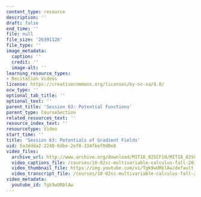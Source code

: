 ```yaml
---
content_type: resource
description: ''
draft: false
end_time: ''
file: null
file_size: '26391126'
file_type: ''
image_metadata:
  caption: ''
  credit: ''
  image-alt: ''
learning_resource_types:
- Recitation Videos
license: https://creativecommons.org/licenses/by-nc-sa/4.0/
ocw_type: ''
optional_tab_title: ''
optional_text: ''
parent_title: 'Session 63: Potential Functions'
parent_type: CourseSection
related_resources_text: ''
resource_index_text: ''
resourcetype: Video
start_time: ''
title: 'Session 63: Potentials of Gradient Fields'
uid: 5a3ddda2-2248-6dbe-2ef8-334fbef0d0e8
video_files:
  archive_url: http://www.archive.org/download/MIT18_02SCF10/MIT18_02SCF10Rec_44_300k.mp4
  video_captions_file: /courses/18-02sc-multivariable-calculus-fall-2010/71df808a58f856e18d6a5f7adee3cc77_Tgk9wURblAw.vtt
  video_thumbnail_file: https://img.youtube.com/vi/Tgk9wURblAw/default.jpg
  video_transcript_file: /courses/18-02sc-multivariable-calculus-fall-2010/f3036912b84068107c24ff28236761fe_Tgk9wURblAw.pdf
video_metadata:
  youtube_id: Tgk9wURblAw
---
```

